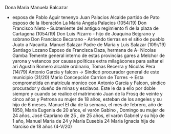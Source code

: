 Dona Maria Manuela Balcazar
- esposa de Pablo Aguir tenenyo
Juan Palacios
Alcalde partido de Pato
esposo de la liberación
La Maria Angela Palacios (1054/19)
Don Francisco Nieto - Subteniente del antiguo regimiento fi
de la plaza de Cartagena (1054/19)
Don Luis Pizarro - hijo de Joaquina Bejgrano y sobrano
Don Francisco Becarano - Arriendo tierras en el sitio de pueblo Juato a Nacarita.
Manuel Salazar
Padre de María y Luis Salazar
(109r/19)
Santiago Lozano
Esposo de Francisca Daza, hermana de A-
Nicolas Gamba
Temente general interno
de estas provincias
gares
a Melchor de yarona y vetancos
por causas
políticas
extra milagácones
para saltar el arí
Agustin Romero alcalde ordinario, Tomas Recerra y Nicolás Pera (14/79)
Antonio García y falcon → Sindicó procurador general de este municipio (31/20)
Mario Concepción Carrion de Torres → Esta comprometida en matrícula
monico con Antonio García y Falcon, sindico procurador y dueño de minas y esclavos. Este le da a ello por doble siempre y cuando se realice el matrimonio
Juan de la Frosq de veinte y cinco años y Petrona su mujer de 18 años, esteban de los angeles y su hijo de 6 meses. Manuel
El día de la semana, el mes de febrero, año de 1850, María Eugenia de 20 años, el varón Gabino , Domingo su mujer de 24 años, José Capriano de 25 , de 25 años, el varón Gabriel y su hijo de 1 año, Manuel María de 24 y María Eusebia 24
Maria Ignacia hija de Narciso de 18 años (4-V/20)